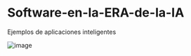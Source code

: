 # Software-en-la-ERA-de-la-IA
Ejemplos de aplicaciones inteligentes

![image](https://github.com/user-attachments/assets/e3f0f944-3719-4a97-8b03-8a49a1612796)
